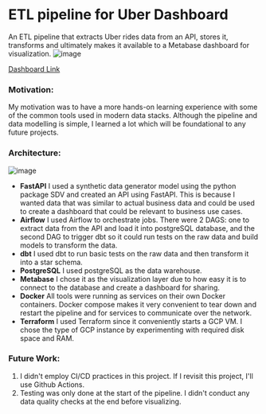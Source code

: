 # ETL pipeline for Uber Dashboard
An ETL pipeline that extracts Uber rides data from an API, stores it, transforms and ultimately makes it available to a Metabase dashboard for visualization.
![image](https://github.com/laibah-iqbal/uber-dashboard-pipeline/assets/67593507/6aaf2f2a-8a7d-4c51-aad9-bb93d217f06c)

[Dashboard Link](http://34.132.138.240:3000/public/dashboard/68038014-e396-4aea-8159-4e81d1c80610)

### Motivation: ###
My motivation was to have a more hands-on learning experience with some of the common tools used in modern data stacks. Although the pipeline and data modelling is simple, I learned a lot which will be foundational to any future projects.  

### Architecture: ###
![image](https://github.com/laibah-iqbal/uber-dashboard-pipeline/assets/67593507/dcc17a56-30c2-4d44-ba5b-b58e0a85b769)

- **FastAPI** I used a synthetic data generator model using the python package SDV and created an API using FastAPI. This is because I wanted data that was similar to actual business data and could be used to create a dashboard that could be relevant to business use cases.
- **Airflow** I used Airflow to orchestrate jobs. There were 2 DAGS: one to extract data from the API and load it into postgreSQL database, and the second DAG to trigger dbt so it could run tests on the raw data and build models to transform the data.
- **dbt** I used dbt to run basic tests on the raw data and then transform it into a star schema.
- **PostgreSQL** I used postgreSQL as the data warehouse.
- **Metabase** I chose it as the visualization layer due to how easy it is to connect to the database and create a dashboard for sharing.
- **Docker** All tools were running as services on their own Docker containers. Docker compose makes it very convenient to tear down and restart the pipeline and for services to communicate over the network.
- **Terraform** I used Terraform since it conveniently starts a GCP VM. I chose the type of GCP instance by experimenting with required disk space and RAM.

### Future Work: ###
1. I didn't employ CI/CD practices in this project. If I revisit this project, I'll use Github Actions.
2. Testing was only done at the start of the pipeline. I didn't conduct any data quality checks at the end before visualizing.



